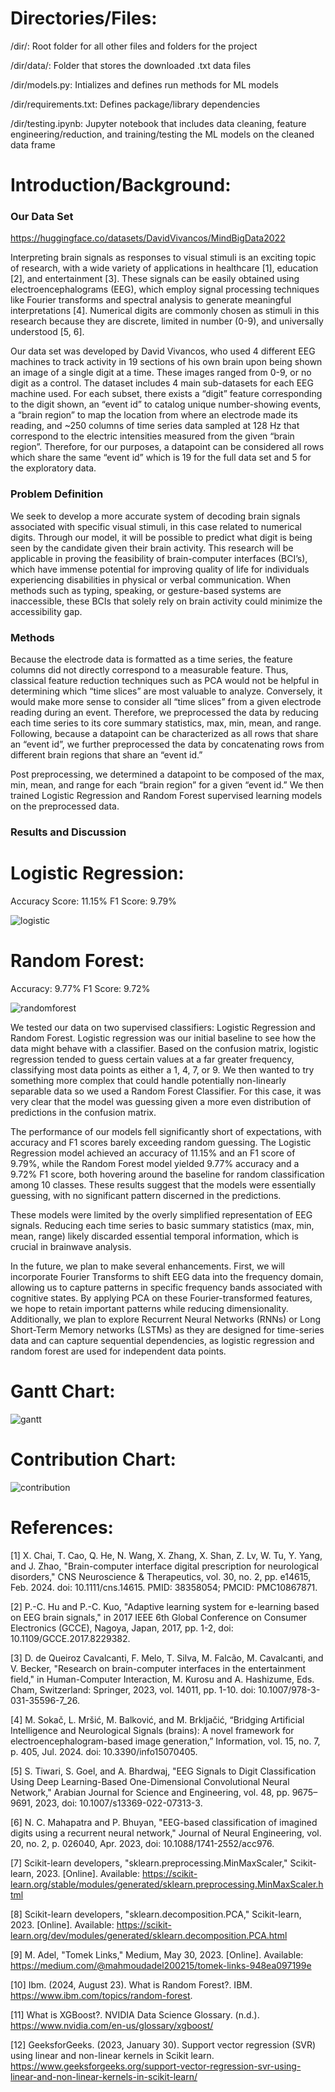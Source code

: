 # Directories/Files:

/dir/: Root folder for all other files and folders for the project 

/dir/data/: Folder that stores the downloaded .txt data files

/dir/models.py: Intializes and defines run methods for ML models

/dir/requirements.txt: Defines package/library dependencies 

/dir/testing.ipynb: Jupyter notebook that includes data cleaning, feature engineering/reduction, and training/testing the ML models on the cleaned data frame

# Introduction/Background:

### Our Data Set
https://huggingface.co/datasets/DavidVivancos/MindBigData2022


Interpreting brain signals as responses to visual stimuli is an exciting topic of research, with a wide variety of applications in healthcare [1], education [2], and entertainment [3]. These signals can be easily obtained using electroencephalograms (EEG), which employ signal processing techniques like Fourier transforms and spectral analysis to generate meaningful interpretations [4]. Numerical digits are commonly chosen as stimuli in this research because they are discrete, limited in number (0-9), and universally understood [5, 6].

Our data set was developed by David Vivancos, who used 4 different EEG machines to track activity in 19 sections of his own brain upon being shown an image of a single digit at a time. These images ranged from 0-9, or no digit as a control. The dataset includes 4 main sub-datasets for each EEG machine used. For each subset, there exists a “digit” feature corresponding to the digit shown, an “event id” to catalog unique number-showing events, a “brain region” to map the location from where an electrode made its reading, and ~250 columns of time series data sampled at 128 Hz that correspond to the electric intensities measured from the given “brain region”. Therefore, for our purposes, a datapoint can be considered all rows which share the same “event id” which is 19 for the full data set and 5 for the exploratory data.


### Problem Definition
We seek to develop a more accurate system of decoding brain signals associated with specific visual stimuli, in this case related to numerical digits. Through our model, it will be possible to predict what digit is being seen by the candidate given their brain activity.
This research will be applicable in proving the feasibility of brain-computer interfaces (BCI’s), which have immense potential for improving quality of life for individuals experiencing disabilities in physical or verbal communication. When methods such as typing, speaking, or gesture-based systems are inaccessible, these BCIs that solely rely on brain activity could minimize the accessibility gap.

### Methods
Because the electrode data is formatted as a time series, the feature columns did not directly correspond to a measurable feature. Thus, classical feature reduction techniques such as PCA would not be helpful in determining which “time slices” are most valuable to analyze. Conversely, it would make more sense to consider all “time slices” from a given electrode reading during an event. Therefore, we preprocessed the data by reducing each time series to its core summary statistics, max, min, mean, and range. Following, because a datapoint can be characterized as all rows that share an “event id”, we further preprocessed the data by concatenating rows from different brain regions that share an “event id.” 

Post preprocessing, we determined a datapoint to be composed of the max, min, mean, and range for each “brain region” for a given “event id.” We then trained Logistic Regression and Random Forest supervised learning models on the preprocessed data.

### Results and Discussion

# Logistic Regression:
Accuracy Score: 11.15%
F1 Score: 9.79%

![logistic](https://github.com/johannesq23/johannesq23.github.io/blob/main/Logistic%20Regression%20Confusion%20Matrix.png)

# Random Forest:
Accuracy: 9.77%
F1 Score: 9.72%

![randomforest](https://github.com/johannesq23/johannesq23.github.io/blob/main/Random%20Forest%20Confusion%20Matrix.png)

We tested our data on two supervised classifiers: Logistic Regression and Random Forest. Logistic regression was our initial baseline to see how the data might behave with a classifier. Based on the confusion matrix, logistic regression tended to guess certain values at a far greater frequency, classifying most data points as either a 1, 4, 7, or 9. We then wanted to try something more complex that could handle potentially non-linearly separable data so we used a Random Forest Classifier. For this case, it was very clear that the model was guessing given a more even distribution of predictions in the confusion matrix.

The performance of our models fell significantly short of expectations, with accuracy and F1 scores barely exceeding random guessing. The Logistic Regression model achieved an accuracy of 11.15% and an F1 score of 9.79%, while the Random Forest model yielded 9.77% accuracy and a 9.72% F1 score, both hovering around the baseline for random classification among 10 classes. These results suggest that the models were essentially guessing, with no significant pattern discerned in the predictions.

These models were limited by the overly simplified representation of EEG signals. Reducing each time series to basic summary statistics (max, min, mean, range) likely discarded essential temporal information, which is crucial in brainwave analysis. 

In the future, we plan to make several enhancements. First, we will incorporate Fourier Transforms to shift EEG data into the frequency domain, allowing us to capture patterns in specific frequency bands associated with cognitive states. By applying PCA on these Fourier-transformed features, we hope to retain important patterns while reducing dimensionality. Additionally, we plan to explore Recurrent Neural Networks (RNNs) or Long Short-Term Memory networks (LSTMs) as they are designed for time-series data and can capture sequential dependencies, as logistic regression and random forest are used for independent data points.

# Gantt Chart:

![gantt](http://johannesq23.github.io/gantt.png)

# Contribution Chart:

![contribution](http://johannesq23.github.io/contributions.png)

# References:

[1] X. Chai, T. Cao, Q. He, N. Wang, X. Zhang, X. Shan, Z. Lv, W. Tu, Y. Yang, and J. Zhao, "Brain-computer interface digital prescription for neurological disorders," CNS Neuroscience & Therapeutics, vol. 30, no. 2, pp. e14615, Feb. 2024. doi: 10.1111/cns.14615. PMID: 38358054; PMCID: PMC10867871.

[2] P.-C. Hu and P.-C. Kuo, "Adaptive learning system for e-learning based on EEG brain signals," in 2017 IEEE 6th Global Conference on Consumer Electronics (GCCE), Nagoya, Japan, 2017, pp. 1-2, doi: 10.1109/GCCE.2017.8229382.

[3] D. de Queiroz Cavalcanti, F. Melo, T. Silva, M. Falcão, M. Cavalcanti, and V. Becker, "Research on brain-computer interfaces in the entertainment field," in Human-Computer Interaction, M. Kurosu and A. Hashizume, Eds. Cham, Switzerland: Springer, 2023, vol. 14011, pp. 1-10. doi: 10.1007/978-3-031-35596-7_26.

[4] M. Sokač, L. Mršić, M. Balković, and M. Brkljačić, “Bridging Artificial Intelligence and Neurological Signals (brains): A novel framework for electroencephalogram-based image generation,” Information, vol. 15, no. 7, p. 405, Jul. 2024. doi: 10.3390/info15070405.

[5] S. Tiwari, S. Goel, and A. Bhardwaj, "EEG Signals to Digit Classification Using Deep Learning-Based One-Dimensional Convolutional Neural Network," Arabian Journal for Science and Engineering, vol. 48, pp. 9675–9691, 2023, doi: 10.1007/s13369-022-07313-3.

[6] N. C. Mahapatra and P. Bhuyan, "EEG-based classification of imagined digits using a recurrent neural network," Journal of Neural Engineering, vol. 20, no. 2, p. 026040, Apr. 2023, doi: 10.1088/1741-2552/acc976.

[7] Scikit-learn developers, "sklearn.preprocessing.MinMaxScaler," Scikit-learn, 2023. [Online]. Available: https://scikit-learn.org/stable/modules/generated/sklearn.preprocessing.MinMaxScaler.html

[8] Scikit-learn developers, "sklearn.decomposition.PCA," Scikit-learn, 2023. [Online]. Available: https://scikit-learn.org/dev/modules/generated/sklearn.decomposition.PCA.html

[9] M. Adel, "Tomek Links," Medium, May 30, 2023. [Online]. Available: https://medium.com/@mahmoudadel200215/tomek-links-948ea097199e

[10] Ibm. (2024, August 23). What is Random Forest?. IBM. https://www.ibm.com/topics/random-forest. 

[11] What is XGBoost?. NVIDIA Data Science Glossary. (n.d.). https://www.nvidia.com/en-us/glossary/xgboost/ 

[12] GeeksforGeeks. (2023, January 30). Support vector regression (SVR) using linear and non-linear kernels in Scikit learn. https://www.geeksforgeeks.org/support-vector-regression-svr-using-linear-and-non-linear-kernels-in-scikit-learn/ 


